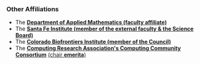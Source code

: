 <h3>
Other Affiliations
</h3>

- The <a href='http://amath.colorado.edu/'><b>Department of Applied Mathematics (faculty affiliate)</b></a>
- The <a href='http://www.santafe.edu'><b>Santa Fe Institute (member of the external faculty & the Science Board)</b></a>
- The <a href='http://biofrontiers.colorado.edu/'><b>Colorado Biofrontiers Institute (member of the Council)</b></a>
- The <a href='http://www.cra.org/ccc/index.php'><b>Computing Research Association's Computing Community Consortium</b></a> <a href="https://cra.org/crn/2018/08/the-ccc-welcomes-new-leadership-and-council-members/?utm_source=Computing+Research+News&utm_campaign=b1d95448d8-2017_CRN_COPY_01&utm_medium=email&utm_term=0_26c4052606-b1d95448d8-82612801">(chair <b>emerita</b>)</a>
